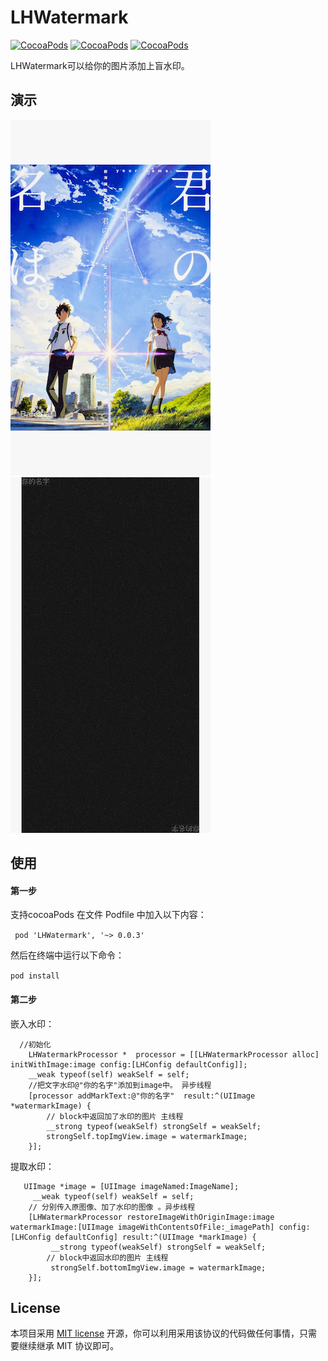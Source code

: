 # LHWatermark


[![CocoaPods](https://img.shields.io/cocoapods/v/LHWatermark.svg)](http://cocoadocs.org/docsets/LHWatermark)
[![CocoaPods](https://img.shields.io/cocoapods/l/LHWatermark.svg)](https://raw.githubusercontent.com/iTofu/LHWatermark/master/LICENSE)
[![CocoaPods](https://img.shields.io/cocoapods/p/LHWatermark.svg)](https://opensource.org/licenses/MIT)



LHWatermark可以给你的图片添加上盲水印。

## 演示
![shot01](https://github.com/LeonHwa/screenShot/blob/master/LHWatermark/shot02.png)
![shot02](https://github.com/LeonHwa/screenShot/blob/master/LHWatermark/shot01.png)

## 使用
#### 第一步
支持cocoaPods  在文件 Podfile 中加入以下内容：

` pod 'LHWatermark', '~> 0.0.3'` 

然后在终端中运行以下命令：
 
`pod install` 

#### 第二步
嵌入水印：

```
  //初始化
    LHWatermarkProcessor *  processor = [[LHWatermarkProcessor alloc] initWithImage:image config:[LHConfig defaultConfig]];
    __weak typeof(self) weakSelf = self;
    //把文字水印@"你的名字"添加到image中。 异步线程
    [processor addMarkText:@"你的名字"  result:^(UIImage *watermarkImage) {
        // block中返回加了水印的图片 主线程
        __strong typeof(weakSelf) strongSelf = weakSelf;
        strongSelf.topImgView.image = watermarkImage;
    }];
```

提取水印：
```
   UIImage *image = [UIImage imageNamed:ImageName];
     __weak typeof(self) weakSelf = self;
    // 分别传入原图像、加了水印的图像 。异步线程
    [LHWatermarkProcessor restoreImageWithOriginImage:image watermarkImage:[UIImage imageWithContentsOfFile:_imagePath] config:[LHConfig defaultConfig] result:^(UIImage *markImage) {
         __strong typeof(weakSelf) strongSelf = weakSelf;
        // block中返回水印的图片 主线程
         strongSelf.bottomImgView.image = watermarkImage;
    }];
```


## License
本项目采用 [MIT license](https://opensource.org/licenses/MIT) 开源，你可以利用采用该协议的代码做任何事情，只需要继续继承 MIT 协议即可。
